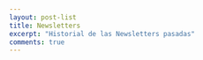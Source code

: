 ```yaml
---
layout: post-list
title: Newsletters
excerpt: "Historial de las Newsletters pasadas"
comments: true
---
```

